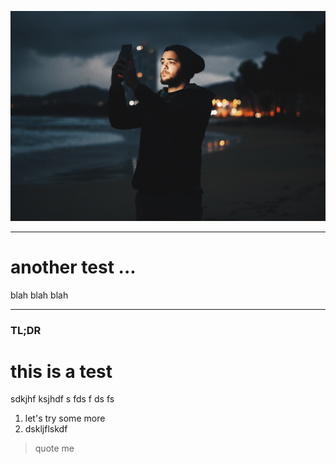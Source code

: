 ![](imgs/victor-larracuente-476156-unsplash.jpg "")

---
 
# another test ...

blah blah blah

--- 

### TL;DR
# this is a test

sdkjhf ksjhdf s
fds
f
ds
fs

1. let's try some more
2. dskljflskdf

> quote me
